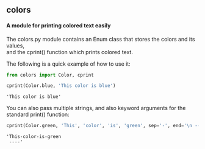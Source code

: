 ## colors
#### A module for printing colored text easily

The colors.py module contains an Enum class that stores the colors and its values,\
and the cprint() function which prints colored text.

The following is a quick example of how to use it:
```python
from colors import Color, cprint

cprint(Color.blue, 'This color is blue')
```
```
'This color is blue'
```

You can also pass multiple strings, and also keyword arguments
for the standard print() function:
```python
cprint(Color.green, 'This', 'color', 'is', 'green', sep='-', end='\n ----')
```
```
'This-color-is-green
 ----'
```

